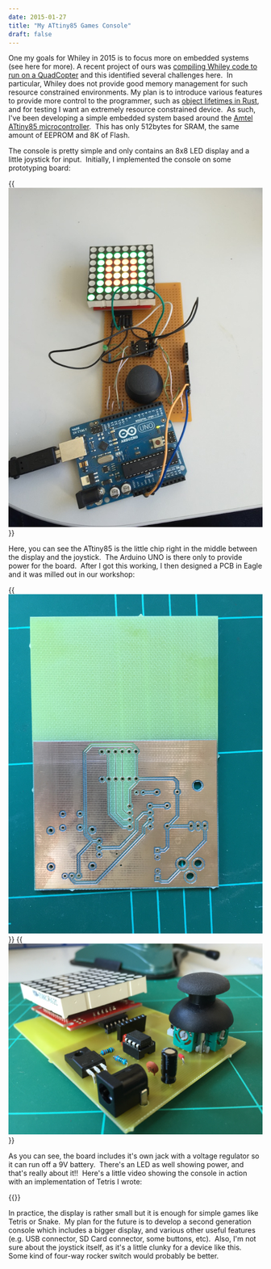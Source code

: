 ```yaml
---
date: 2015-01-27
title: "My ATtiny85 Games Console"
draft: false
---
```


One my goals for Whiley in 2015 is to focus more on embedded systems (see here for more). A recent project of ours was [compiling Whiley code to run on a QuadCopter](https://whileydave.com/publications/Stevens14_ENGR489.pdf) and this identified several challenges here.  In particular, Whiley does not provide good memory management for such resource constrained environments. My plan is to introduce various features to provide more control to the programmer, such as [object lifetimes in Rust](http://rustbyexample.com/lifetime.html), and for testing I want an extremely resource constrained device.  As such, I've been developing a simple embedded system based around the [Amtel ATtiny85 microcontroller](http://www.atmel.com/devices/attiny85.aspx).  This has only 512bytes for SRAM, the same amount of EEPROM and 8K of Flash.

The console is pretty simple and only contains an 8x8 LED display and a little joystick for input.  Initially, I implemented the console on some prototyping board:

{{<img class="text-center" width="640px" src="/images/2015/IMG_3293-small.jpg">}}

Here, you can see the ATtiny85 is the little chip right in the middle between the display and the joystick.  The Arduino UNO is there only to provide power for the board.  After I got this working, I then designed a PCB in Eagle and it was milled out in our workshop:

{{<img class="text-center" width="640px" src="/images/2015/TinyConsolePCB.jpg">}}
{{<img class="text-center" width="640px" src="/images/2015/TinyConsoleFinal.jpg">}}

As you can see, the board includes it's own jack with a voltage regulator so it can run off a 9V battery.  There's an LED as well showing power, and that's really about it!!  Here's a little video showing the console in action with an implementation of Tetris I wrote:

{{<youtube id="rKzNA7W7LV4" width="560px" height="315">}}

In practice, the display is rather small but it is enough for simple games like Tetris or Snake.  My plan for the future is to develop a second generation console which includes a bigger display, and various other useful features (e.g. USB connector, SD Card connector, some buttons, etc).  Also, I'm not sure about the joystick itself, as it's a little clunky for a device like this.  Some kind of four-way rocker switch would probably be better.
